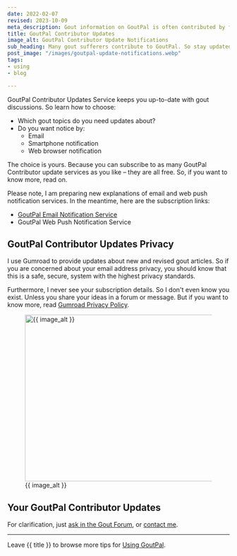 ```yaml
---
date: 2022-02-07
revised: 2023-10-09
meta_description: Gout information on GoutPal is often contributed by fellow sufferers Stay up-to-date with their thoughts with the free Contributor Updates Service.
title: GoutPal Contributor Updates
image_alt: GoutPal Contributor Update Notifications
sub_heading: Many gout sufferers contribute to GoutPal. So stay updated with Contributor Updates.
post_image: "/images/goutpal-update-notifications.webp"
tags:
- using
- blog

---
```


GoutPal Contributor Updates Service keeps you up-to-date with gout discussions. So learn how to choose:
- Which gout topics do you need updates about?
- Do you want notice by:
  - Email
  - Smartphone notification
  - Web browser notification

The choice is yours. Because you can subscribe to as many GoutPal Contributor update services as you like – they are all free. So, if you want to know more, read on.

Please note, I am preparing new explanations of email and web push notification services. In the meantime, here are the subscription links:

 - <a href="https://links.goutpal.com/l/wqmwjs?a=888958067">GoutPal Email Notification Service</a>
 - <div class='onesignal-customlink-container'>GoutPal Web Push Notification Service</div>
 
<h2 id="privacy">GoutPal Contributor Updates Privacy</h2>

I use Gumroad to provide updates about new and revised gout articles. So if you are concerned about your email address privacy, you should know that this is a safe, secure, system with the highest privacy standards. 

Furthermore, I never see your subscription details. So I don't even know you exist. Unless you share your ideas in a forum or message. But if you want to know more, read <a href="https://gumroad.com/privacy">Gumroad Privacy Policy</a>.


<figure id="image" class="inner">
<img src="{{ post_image }}" alt="{{ image_alt }}"  width="610" height="377">
  <figcaption>{{ image_alt }}</figcaption>
</figure>

<h2 id="next">Your GoutPal Contributor Updates</h2>
For clarification, just <a href="https://links.goutpal.com/p/goutpal-links-gout-discussions?a=888958067">ask in the Gout Forum</a>, or <a href="/blog/contact-keith-taylor-at-goutpal/">contact me</a>.

***

Leave {{ title }} to browse more tips for <a href="/categories/using/">Using GoutPal</a>.